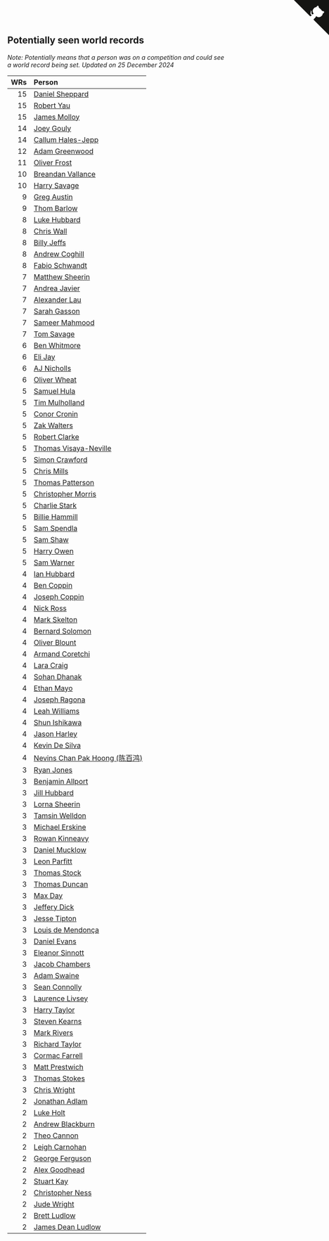 ## Potentially seen world records

*Note: Potentially means that a person was on a competition and could see a world record being set.*
*Updated on 25 December 2024*

| WRs | Person |
| ---: | :--- |
| 15 | [Daniel Sheppard](https://www.worldcubeassociation.org/persons/2009SHEP01) |
| 15 | [Robert Yau](https://www.worldcubeassociation.org/persons/2009YAUR01) |
| 15 | [James Molloy](https://www.worldcubeassociation.org/persons/2011MOLL01) |
| 14 | [Joey Gouly](https://www.worldcubeassociation.org/persons/2007GOUL01) |
| 14 | [Callum Hales-Jepp](https://www.worldcubeassociation.org/persons/2012HALE01) |
| 12 | [Adam Greenwood](https://www.worldcubeassociation.org/persons/2011GREE03) |
| 11 | [Oliver Frost](https://www.worldcubeassociation.org/persons/2012FROS01) |
| 10 | [Breandan Vallance](https://www.worldcubeassociation.org/persons/2007VALL01) |
| 10 | [Harry Savage](https://www.worldcubeassociation.org/persons/2013SAVA01) |
| 9 | [Greg Austin](https://www.worldcubeassociation.org/persons/2006AUST01) |
| 9 | [Thom Barlow](https://www.worldcubeassociation.org/persons/2006BARL01) |
| 8 | [Luke Hubbard](https://www.worldcubeassociation.org/persons/2011HUBB01) |
| 8 | [Chris Wall](https://www.worldcubeassociation.org/persons/2011WALL02) |
| 8 | [Billy Jeffs](https://www.worldcubeassociation.org/persons/2012JEFF01) |
| 8 | [Andrew Coghill](https://www.worldcubeassociation.org/persons/2009COGH01) |
| 8 | [Fabio Schwandt](https://www.worldcubeassociation.org/persons/2014SCHW02) |
| 7 | [Matthew Sheerin](https://www.worldcubeassociation.org/persons/2009SHEE01) |
| 7 | [Andrea Javier](https://www.worldcubeassociation.org/persons/2010JAVI01) |
| 7 | [Alexander Lau](https://www.worldcubeassociation.org/persons/2011LAUA01) |
| 7 | [Sarah Gasson](https://www.worldcubeassociation.org/persons/2013GASS01) |
| 7 | [Sameer Mahmood](https://www.worldcubeassociation.org/persons/2013MAHM02) |
| 7 | [Tom Savage](https://www.worldcubeassociation.org/persons/2013SAVA02) |
| 6 | [Ben Whitmore](https://www.worldcubeassociation.org/persons/2009WHIT01) |
| 6 | [Eli Jay](https://www.worldcubeassociation.org/persons/2014JAYE01) |
| 6 | [AJ Nicholls](https://www.worldcubeassociation.org/persons/2015NICH04) |
| 6 | [Oliver Wheat](https://www.worldcubeassociation.org/persons/2016WHEA01) |
| 5 | [Samuel Hula](https://www.worldcubeassociation.org/persons/2011HULA01) |
| 5 | [Tim Mulholland](https://www.worldcubeassociation.org/persons/2011MULH01) |
| 5 | [Conor Cronin](https://www.worldcubeassociation.org/persons/2013CRON01) |
| 5 | [Zak Walters](https://www.worldcubeassociation.org/persons/2013WALT01) |
| 5 | [Robert Clarke](https://www.worldcubeassociation.org/persons/2014CLAR01) |
| 5 | [Thomas Visaya-Neville](https://www.worldcubeassociation.org/persons/2014VISA01) |
| 5 | [Simon Crawford](https://www.worldcubeassociation.org/persons/2008CRAW01) |
| 5 | [Chris Mills](https://www.worldcubeassociation.org/persons/2014MILL04) |
| 5 | [Thomas Patterson](https://www.worldcubeassociation.org/persons/2014PATT02) |
| 5 | [Christopher Morris](https://www.worldcubeassociation.org/persons/2013MORR03) |
| 5 | [Charlie Stark](https://www.worldcubeassociation.org/persons/2014STAR05) |
| 5 | [Billie Hammill](https://www.worldcubeassociation.org/persons/2015HAMM01) |
| 5 | [Sam Spendla](https://www.worldcubeassociation.org/persons/2015SPEN01) |
| 5 | [Sam Shaw](https://www.worldcubeassociation.org/persons/2016SHAW02) |
| 5 | [Harry Owen](https://www.worldcubeassociation.org/persons/2017OWEN01) |
| 5 | [Sam Warner](https://www.worldcubeassociation.org/persons/2013WARN01) |
| 4 | [Ian Hubbard](https://www.worldcubeassociation.org/persons/2011HUBB02) |
| 4 | [Ben Coppin](https://www.worldcubeassociation.org/persons/2013COPP01) |
| 4 | [Joseph Coppin](https://www.worldcubeassociation.org/persons/2013COPP02) |
| 4 | [Nick Ross](https://www.worldcubeassociation.org/persons/2013ROSS02) |
| 4 | [Mark Skelton](https://www.worldcubeassociation.org/persons/2013SKEL01) |
| 4 | [Bernard Solomon](https://www.worldcubeassociation.org/persons/2013SOLO02) |
| 4 | [Oliver Blount](https://www.worldcubeassociation.org/persons/2014BLOU01) |
| 4 | [Armand Coretchi](https://www.worldcubeassociation.org/persons/2014CORE01) |
| 4 | [Lara Craig](https://www.worldcubeassociation.org/persons/2014CRAI01) |
| 4 | [Sohan Dhanak](https://www.worldcubeassociation.org/persons/2014DHAN03) |
| 4 | [Ethan Mayo](https://www.worldcubeassociation.org/persons/2014MAYO01) |
| 4 | [Joseph Ragona](https://www.worldcubeassociation.org/persons/2014RAGO02) |
| 4 | [Leah Williams](https://www.worldcubeassociation.org/persons/2014WILL05) |
| 4 | [Shun Ishikawa](https://www.worldcubeassociation.org/persons/2011ISHI02) |
| 4 | [Jason Harley](https://www.worldcubeassociation.org/persons/2016HARL01) |
| 4 | [Kevin De Silva](https://www.worldcubeassociation.org/persons/2013SILV06) |
| 4 | [Nevins Chan Pak Hoong (陈百鸿)](https://www.worldcubeassociation.org/persons/2010CHAN20) |
| 3 | [Ryan Jones](https://www.worldcubeassociation.org/persons/2012JONE03) |
| 3 | [Benjamin Allport](https://www.worldcubeassociation.org/persons/2014ALLP01) |
| 3 | [Jill Hubbard](https://www.worldcubeassociation.org/persons/2014HUBB01) |
| 3 | [Lorna Sheerin](https://www.worldcubeassociation.org/persons/2014TRAY01) |
| 3 | [Tamsin Welldon](https://www.worldcubeassociation.org/persons/2014WELL03) |
| 3 | [Michael Erskine](https://www.worldcubeassociation.org/persons/2008ERSK01) |
| 3 | [Rowan Kinneavy](https://www.worldcubeassociation.org/persons/2008KINN01) |
| 3 | [Daniel Mucklow](https://www.worldcubeassociation.org/persons/2009MUCK01) |
| 3 | [Leon Parfitt](https://www.worldcubeassociation.org/persons/2010PARF01) |
| 3 | [Thomas Stock](https://www.worldcubeassociation.org/persons/2011STOC01) |
| 3 | [Thomas Duncan](https://www.worldcubeassociation.org/persons/2012DUNC01) |
| 3 | [Max Day](https://www.worldcubeassociation.org/persons/2014DAYM01) |
| 3 | [Jeffery Dick](https://www.worldcubeassociation.org/persons/2014DICK01) |
| 3 | [Jesse Tipton](https://www.worldcubeassociation.org/persons/2014TIPT01) |
| 3 | [Louis de Mendonça](https://www.worldcubeassociation.org/persons/2013MEND03) |
| 3 | [Daniel Evans](https://www.worldcubeassociation.org/persons/2016EVAN06) |
| 3 | [Eleanor Sinnott](https://www.worldcubeassociation.org/persons/2016SINN01) |
| 3 | [Jacob Chambers](https://www.worldcubeassociation.org/persons/2017CHAM09) |
| 3 | [Adam Swaine](https://www.worldcubeassociation.org/persons/2017SWAI01) |
| 3 | [Sean Connolly](https://www.worldcubeassociation.org/persons/2004CONN01) |
| 3 | [Laurence Livsey](https://www.worldcubeassociation.org/persons/2012LIVS01) |
| 3 | [Harry Taylor](https://www.worldcubeassociation.org/persons/2014TAYL06) |
| 3 | [Steven Kearns](https://www.worldcubeassociation.org/persons/2015KEAR01) |
| 3 | [Mark Rivers](https://www.worldcubeassociation.org/persons/2015RIVE05) |
| 3 | [Richard Taylor](https://www.worldcubeassociation.org/persons/2015TAYL04) |
| 3 | [Cormac Farrell](https://www.worldcubeassociation.org/persons/2016FARR01) |
| 3 | [Matt Prestwich](https://www.worldcubeassociation.org/persons/2016PRES04) |
| 3 | [Thomas Stokes](https://www.worldcubeassociation.org/persons/2017STOK03) |
| 3 | [Chris Wright](https://www.worldcubeassociation.org/persons/2011WRIG01) |
| 2 | [Jonathan Adlam](https://www.worldcubeassociation.org/persons/2009ADLA01) |
| 2 | [Luke Holt](https://www.worldcubeassociation.org/persons/2013HOLT01) |
| 2 | [Andrew Blackburn](https://www.worldcubeassociation.org/persons/2014BLAC03) |
| 2 | [Theo Cannon](https://www.worldcubeassociation.org/persons/2014CANN01) |
| 2 | [Leigh Carnohan](https://www.worldcubeassociation.org/persons/2014CARN01) |
| 2 | [George Ferguson](https://www.worldcubeassociation.org/persons/2014FERG01) |
| 2 | [Alex Goodhead](https://www.worldcubeassociation.org/persons/2014GOOD01) |
| 2 | [Stuart Kay](https://www.worldcubeassociation.org/persons/2014KAYS01) |
| 2 | [Christopher Ness](https://www.worldcubeassociation.org/persons/2007NESS01) |
| 2 | [Jude Wright](https://www.worldcubeassociation.org/persons/2008WRIG02) |
| 2 | [Brett Ludlow](https://www.worldcubeassociation.org/persons/2009LUDL01) |
| 2 | [James Dean Ludlow](https://www.worldcubeassociation.org/persons/2009LUDL02) |


<a href="https://github.com/simonkellly/wca_statistics_uk" class="github-corner" aria-label="View source on Github"><svg width="80" height="80" viewBox="0 0 250 250" style="fill:#151513; color:#fff; position: absolute; top: 0; border: 0; right: 0;" aria-hidden="true"><path d="M0,0 L115,115 L130,115 L142,142 L250,250 L250,0 Z"></path><path d="M128.3,109.0 C113.8,99.7 119.0,89.6 119.0,89.6 C122.0,82.7 120.5,78.6 120.5,78.6 C119.2,72.0 123.4,76.3 123.4,76.3 C127.3,80.9 125.5,87.3 125.5,87.3 C122.9,97.6 130.6,101.9 134.4,103.2" fill="currentColor" style="transform-origin: 130px 106px;" class="octo-arm"></path><path d="M115.0,115.0 C114.9,115.1 118.7,116.5 119.8,115.4 L133.7,101.6 C136.9,99.2 139.9,98.4 142.2,98.6 C133.8,88.0 127.5,74.4 143.8,58.0 C148.5,53.4 154.0,51.2 159.7,51.0 C160.3,49.4 163.2,43.6 171.4,40.1 C171.4,40.1 176.1,42.5 178.8,56.2 C183.1,58.6 187.2,61.8 190.9,65.4 C194.5,69.0 197.7,73.2 200.1,77.6 C213.8,80.2 216.3,84.9 216.3,84.9 C212.7,93.1 206.9,96.0 205.4,96.6 C205.1,102.4 203.0,107.8 198.3,112.5 C181.9,128.9 168.3,122.5 157.7,114.1 C157.9,116.9 156.7,120.9 152.7,124.9 L141.0,136.5 C139.8,137.7 141.6,141.9 141.8,141.8 Z" fill="currentColor" class="octo-body"></path></svg></a><style>.github-corner:hover .octo-arm{animation:octocat-wave 560ms ease-in-out}@keyframes octocat-wave{0%,100%{transform:rotate(0)}20%,60%{transform:rotate(-25deg)}40%,80%{transform:rotate(10deg)}}@media (max-width:500px){.github-corner:hover .octo-arm{animation:none}.github-corner .octo-arm{animation:octocat-wave 560ms ease-in-out}}</style>
